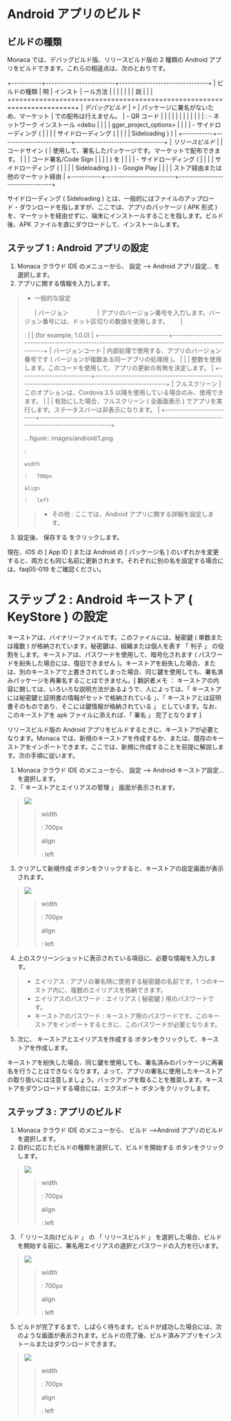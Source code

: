 Android アプリのビルド
======================

ビルドの種類
------------

Monaca では、デバッグビルド版、リリースビルド版の 2 種類の Android
アプリをビルドできます。これらの相違点は、次のとおりです。

+-----------+-------------------------+--------------------------------+
| ビルドの種類 | 明 | インスト        | ール方法                       |
|           |                         |                                |
| | 説      |                         |                                |
+===========+=========================+================================+
| *デバッグビルド* | > | パッケージに署名がないため、マーケット | での配布は行えません。 | - QR コード |
|           |                         |                                |
|           |                         |                                |
|           |                         | :   -   ネットワーク インストール &lt;debu |
|           |                         | gger\_project\_options&gt;     |
|           |                         |     -   サイドローディング (   |
|           |                         |         サイドローディング (   |
|           |                         |         Sideloading ) )        |
+-----------+-------------------------+--------------------------------+
| *リリースビルド* | | コードサイン ( | 使用して、署名したパッケージです。マーケットで配布できます。 |
|           |   コード署名/Code Sign  |                                |
|           |   ) を | |              | | - サイドローディング (       |
|           |                         | サイドローディング (           |
|           |                         | Sideloading ) ) - Google Play  |
|           |                         | ストア経由または他のマーケット経由 |
+-----------+-------------------------+--------------------------------+

<div class="admonition note">

サイドローディング ( Sideloading )
とは、一般的にはファイルのアップロード・ダウンロードを指しますが、ここでは、アプリのパッケージ
( APK 形式 )
を、マーケットを経由せずに、端末にインストールすることを指します。ビルド後、APK
ファイルを直にダウロードして、インストールします。

</div>

ステップ 1 : Android アプリの設定
---------------------------------

1.  Monaca クラウド IDE のメニューから、
    設定 --&gt; Android アプリ設定... を選択します。
2.  アプリに関する情報を入力します。

> -   一般的な設定
>
>       | バージョン                 | アプリのバージョン番号を入力します。バージョン番号には、ドット区切りの数値を使用します。       |
>
> :   | | (for example, 1.0.0) |
>     +-------------------------+-------------------------------------------------------------------------------------------------+
>     | バージョンコード |
>     内部処理で使用する、アプリのバージョン番号です (
>     バージョンが複数ある同一アプリの処理用 )。 | | |
>     整数を使用します。このコードを使用して、アプリの更新の有無を決定します。
>     |
>     +-------------------------+-------------------------------------------------------------------------------------------------+
>     | フルスクリーン | このオプションは、Cordova 3.5
>     以降を使用している場合のみ、使用できます。 | | |
>     有効にした場合、フルスクリーン ( 全画面表示 )
>     でアプリを実行します。ステータスバーは非表示になります。 |
>     +-------------------------+-------------------------------------------------------------------------------------------------+
>
> .. figure:: images/android/1.png
>
> :   
>
>     width
>
>     :   700px
>
>     align
>
>     :   left
>
> > -   その他 : ここでは、Android アプリに関する詳細を設定します。
> >
3.  設定後、 保存する をクリックします。

<div class="admonition note">

現在、iOS の \[ App ID \] または Android の \[ パッケージ名 \]
のいずれかを変更すると、両方とも同じ名前に更新されます。それぞれに別の名を設定する場合には、faq05-019
をご確認ください。

</div>

ステップ 2 : Android キーストア ( KeyStore ) の設定
======================================

キーストアは、バイナリーファイルです。このファイルには、秘密鍵 (
単数または複数 ) が格納されています。秘密鍵は、組織または個人を表す 「
判子 」
の役割をします。キーストアは、パスワードを使用して、暗号化されます (
パスワードを紛失した場合には、復旧できません
)。キーストアを紛失した場合、または、別のキーストアで上書きされてしまった場合、同じ鍵を使用しても、署名済みパッケージを再署名することはできません。\[
翻訳者メモ ：
キーストアの内容に関しては、いろいろな説明方法があるようで、人によっては、「
キーストアには秘密鍵と証明書の情報がセットで格納されている 」、「
キーストアとは証明書そのものであり、そこには鍵情報が格納されている 」
としています。なお、このキーストアを apk ファイルに添えれば、「 署名 」
完了となります \]

リリースビルド版の Android
アプリをビルドするときに、キーストアが必要となります。Monaca
では、新規のキーストアを作成するか、または、既存のキーストアをインポートできます。ここでは、新規に作成することを前提に解説します。次の手順に従います。

1.  Monaca クラウド IDE のメニューから、
    設定 --&gt; Android キーストア設定... を選択します。
2.  「 キーストアとエイリアスの管理 」 画面が表示されます。

> ![](images/android/2.png)
>
> > width
> >
> > :   700px
> >
> > align
> >
> > :   left
> >
3.  クリアして新規作成
    ボタンをクリックすると、キーストアの設定画面が表示されます。

> ![](images/android/3.png)
>
> > width
> >
> > :   700px
> >
> > align
> >
> > :   left
> >
4.  上のスクリーンショットに表示されている項目に、必要な情報を入力します。

> -   エイリアス : アプリの署名時に使用する秘密鍵の名前です。1
>     つのキーストア内に、複数のエイリアスを格納できます。
> -   エイリアスのパスワード : エイリアス ( 秘密鍵 )
>     用のパスワードです。
> -   キーストアのパスワード :
>     キーストア用のパスワードです。このキーストアをインポートするときに、このパスワードが必要となります。

5.  次に、 キーストアとエイリアスを作成する
    ボタンをクリックして、キーストアを作成します。

<div class="admonition note">

キーストアを紛失した場合、同じ鍵を使用しても、署名済みのパッケージに再署名を行うことはできなくなります。よって、アプリの署名に使用したキーストアの取り扱いには注意しましょう。バックアップを取ることを推奨します。キーストアをダウンロードする場合には、エクスポート
ボタンをクリックします。

</div>

ステップ 3 : アプリのビルド
---------------------------

1.  Monaca クラウド IDE のメニューから、
    ビルド --&gt;Android アプリのビルド を選択します。
2.  目的に応じたビルドの種類を選択して、ビルドを開始する
    ボタンをクリックします。

> ![](images/android/4.png)
>
> > width
> >
> > :   700px
> >
> > align
> >
> > :   left
> >
3.  「 リリース向けビルド 」 の 「 リリースビルド 」
    を選択した場合、ビルドを開始する前に、署名用エイリアスの選択とパスワードの入力を行います。

> ![](images/android/6.png)
>
> > width
> >
> > :   700px
> >
> > align
> >
> > :   left
> >
5.  ビルドが完了するまで、しばらく待ちます。ビルドが成功した場合には、次のような画面が表示されます。ビルドの完了後、ビルド済みアプリをインストールまたはダウンロードできます。

> ![](images/android/7.png)
>
> > width
> >
> > :   700px
> >
> > align
> >
> > :   left
> >

